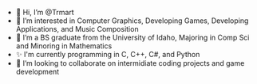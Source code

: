 - 👋 Hi, I’m @Trmart
- 👀 I’m interested in Computer Graphics, Developing Games, Developing Applications, and Music Composition
- 🌱 I’m a BS graduate from the University of Idaho, Majoring in Comp Sci and Minoring in Mathematics
- ✨ I'm currently programming in C, C++, C#, and Python
- 💞️ I’m looking to collaborate on intermidiate coding projects and game development

<!---
Trmart/Trmart is a ✨ special ✨ repository because its `README.md` (this file) appears on your GitHub profile.
You can click the Preview link to take a look at your changes.
--->
